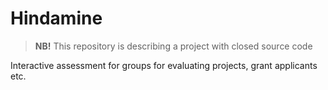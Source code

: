 # Hindamine


> __NB!__ This repository is describing a project with closed source code

Interactive assessment for groups for evaluating projects, grant applicants etc.
